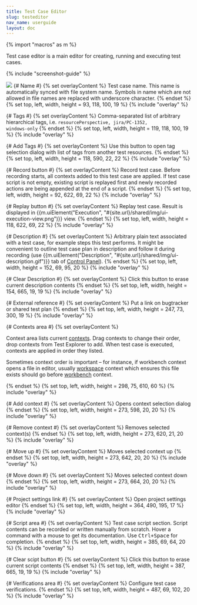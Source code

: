 ```yaml
---
title: Test Case Editor
slug: testeditor
nav_name: userguide
layout: doc
---
```

{% import "macros" as m %}

Test case editor is a main editor for creating, running and executing test cases.

{% include "screenshot-guide" %}
<div class="screenshot">
  <img src="{{site.url}}/shared/img/screenshot-test-editor.png"></img>
  {# Name #}
  {% set overlayContent %}
  Test case name. This name is automatically synced with file system name. Symbols in name which are not allowed in file names are replaced with underscore character.
  {% endset %}
  {% set top, left, width, height = 93, 118, 100, 19 %}
  {% include "overlay" %}

  {# Tags #}
  {% set overlayContent %}
  Comma-separated list of arbitrary hierarchical tags, i.e. <code>resourcePerspective, jira/PC-1352, windows-only</code>
  {% endset %}
  {% set top, left, width, height = 119, 118, 100, 19 %}
  {% include "overlay" %}

  {# Add Tags #}
  {% set overlayContent %}
  Use this button to open tag selection dialog with list of tags from another test resources.
  {% endset %}
  {% set top, left, width, height = 118, 590, 22, 22 %}
  {% include "overlay" %}

  {# Record button  #}
  {% set overlayContent %}
  Record test case. Before recording starts, all contexts added to this test case are applied. If test case script is not empty, existing script is replayed first and newly recorded actions are being appended at the end of a script.
  {% endset %}
  {% set top, left, width, height = 92, 622, 69, 22 %}
  {% include "overlay" %}

  {# Replay button  #}
  {% set overlayContent %}
  Replay test case. Result is displayed in {{m.uiElement("Execution", "#{site.url}/shared/img/ui-execution-view.png")}} view.
  {% endset %}
  {% set top, left, width, height = 118, 622, 69, 22 %}
  {% include "overlay" %}

  {# Description #}
  {% set overlayContent %}
  Arbitrary plain text associated with a test case, for example steps this test performs. It might be convenient to outline test case plan in description and follow it during recording (use {{m.uiElement("Description", "#{site.url}/shared/img/ui-description.gif")}} tab of <a href="{{site.url}}/documentation/userguide/controlpanel">Control Panel</a>).
  {% endset %}
  {% set top, left, width, height = 152, 69, 95, 20 %}
  {% include "overlay" %}

  {# Clear Description #}
  {% set overlayContent %}
  Click this button to erase current description contents
  {% endset %}
  {% set top, left, width, height = 154, 665, 19, 19 %}
  {% include "overlay" %}

  {# External reference #}
  {% set overlayContent %}
  Put a link on bugtracker or shared test plan
  {% endset %}
  {% set top, left, width, height = 247, 73, 300, 19 %}
  {% include "overlay" %}

  {# Contexts area #}
  {% set overlayContent %}
  <p>Context area lists current <a href="{{site.url}}/documentation/userguide/contexts/">contexts</a>. Drag contexts to change their order, drop contexts from Test Explorer to add. When test case is executed, contexts are applied in order they listed.</p>

  <p>Sometimes context order is important &ndash; for instance, if workbench context opens a file in editor, usually <a href="{{site.url}}/documentation/userguide/contexts/workspace">workspace</a> context which ensures this file exists should go before <a href="{{site.url}}/documentation/userguide/contexts/workbench">workbench</a> context.</p>
  {% endset %}
  {% set top, left, width, height = 298, 75, 610, 60 %}
  {% include "overlay" %}

  {# Add context #}
  {% set overlayContent %}
  Opens context selection dialog
  {% endset %}
  {% set top, left, width, height = 273, 598, 20, 20 %}
  {% include "overlay" %}

  {# Remove context #}
  {% set overlayContent %}
  Removes selected context(s)
  {% endset %}
  {% set top, left, width, height = 273, 620, 21, 20 %}
  {% include "overlay" %}

  {# Move up #}
  {% set overlayContent %}
  Moves selected context up
  {% endset %}
  {% set top, left, width, height = 273, 642, 20, 20 %}
  {% include "overlay" %}

  {# Move down #}
  {% set overlayContent %}
  Moves selected context down
  {% endset %}
  {% set top, left, width, height = 273, 664, 20, 20 %}
  {% include "overlay" %}

  {# Project settings link #}
  {% set overlayContent %}
  Open project settings editor
  {% endset %}
  {% set top, left, width, height = 364, 490, 195, 17 %}
  {% include "overlay" %}

  {# Script area  #}
  {% set overlayContent %}
  Test case script section. Script contents can be recorded or written manually from scratch. Hover a command with a mouse to get its documentation. Use <kbd>Ctrl+Space</kbd> for completion.
  {% endset %}
  {% set top, left, width, height = 385, 69, 64, 20 %}
  {% include "overlay" %}

  {# Clear scipt button  #}
  {% set overlayContent %}
  Click this button to erase current script contents
  {% endset %}
  {% set top, left, width, height = 387, 665, 19, 19 %}
  {% include "overlay" %}

  {# Verifications area  #}
  {% set overlayContent %}
  Configure test case verifications.
  {% endset %}
  {% set top, left, width, height = 487, 69, 102, 20 %}
  {% include "overlay" %}
</div>


